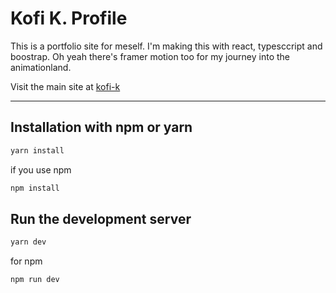 # Kofi K. Profile

This is a portfolio site for meself. I'm making this with react, typesccript and boostrap. 
Oh yeah there's framer motion too for my journey into the animationland. 


Visit the main site at [kofi-k](https://kofik.github.io/kofi-k-profile-page/)


<hr/>

## Installation with npm or yarn

```bash
yarn install
```

if you use npm

```bash
npm install
```

## Run the development server

```bash
yarn dev
```

for npm

```bash
npm run dev
```

